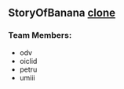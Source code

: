 ## StoryOfBanana [clone](http://www.storyofbanana.com)

### Team Members:
- odv
- oiclid
- petru
- umiii